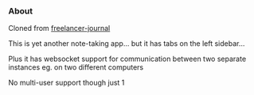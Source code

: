 ### About

Cloned from [freelancer-journal](https://github.com/jdc-cunningham/freelancer-journal)

This is yet another note-taking app... but it has tabs on the left sidebar...

Plus it has websocket support for communication between two separate instances eg. on two different computers

No multi-user support though just 1
